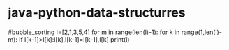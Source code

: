 # java-python-data-structurres
#bubble_sorting 
l=[2,1,3,5,4]
for m in range(len(l)-1):
    for k in range(1,len(l)-m):
        if l[k-1]>l[k]:l[k],l[k-1]=l[k-1],l[k]
print(l)
